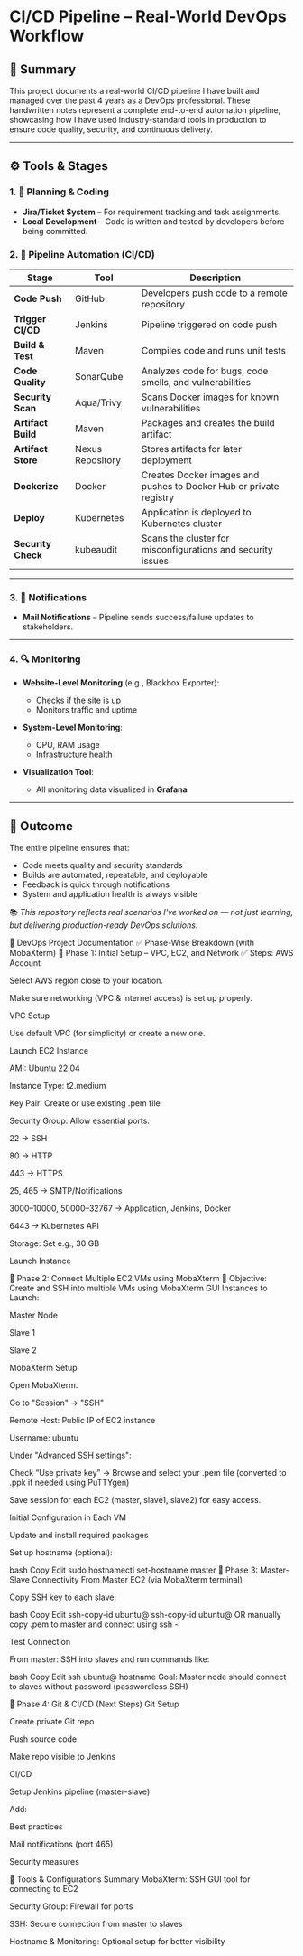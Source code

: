 # CI/CD Pipeline – Real-World DevOps Workflow

## 🧠 Summary

This project documents a real-world CI/CD pipeline I have built and managed over the past 4 years as a DevOps professional. These handwritten notes represent a complete end-to-end automation pipeline, showcasing how I have used industry-standard tools in production to ensure code quality, security, and continuous delivery.

---

## ⚙️ Tools & Stages

### 1. 🧾 Planning & Coding
- **Jira/Ticket System** – For requirement tracking and task assignments.
- **Local Development** – Code is written and tested by developers before being committed.

### 2. 🚀 Pipeline Automation (CI/CD)

| Stage | Tool | Description |
|-------|------|-------------|
| **Code Push** | GitHub | Developers push code to a remote repository |
| **Trigger CI/CD** | Jenkins | Pipeline triggered on code push |
| **Build & Test** | Maven | Compiles code and runs unit tests |
| **Code Quality** | SonarQube | Analyzes code for bugs, code smells, and vulnerabilities |
| **Security Scan** | Aqua/Trivy | Scans Docker images for known vulnerabilities |
| **Artifact Build** | Maven | Packages and creates the build artifact |
| **Artifact Store** | Nexus Repository | Stores artifacts for later deployment |
| **Dockerize** | Docker | Creates Docker images and pushes to Docker Hub or private registry |
| **Deploy** | Kubernetes | Application is deployed to Kubernetes cluster |
| **Security Check** | kubeaudit | Scans the cluster for misconfigurations and security issues |

---

### 3. 📩 Notifications
- **Mail Notifications** – Pipeline sends success/failure updates to stakeholders.

---

### 4. 🔍 Monitoring

- **Website-Level Monitoring** (e.g., Blackbox Exporter):
  - Checks if the site is up
  - Monitors traffic and uptime

- **System-Level Monitoring**:
  - CPU, RAM usage
  - Infrastructure health

- **Visualization Tool**:
  - All monitoring data visualized in **Grafana**

---

## 📌 Outcome

The entire pipeline ensures that:
- Code meets quality and security standards
- Builds are automated, repeatable, and deployable
- Feedback is quick through notifications
- System and application health is always visible


📚 *This repository reflects real scenarios I've worked on — not just learning, but delivering production-ready DevOps solutions.*

🚀 DevOps Project Documentation
✅ Phase-Wise Breakdown (with MobaXterm)
🔹 Phase 1: Initial Setup – VPC, EC2, and Network
✅ Steps:
AWS Account

Select AWS region close to your location.

Make sure networking (VPC & internet access) is set up properly.

VPC Setup

Use default VPC (for simplicity) or create a new one.

Launch EC2 Instance

AMI: Ubuntu 22.04

Instance Type: t2.medium

Key Pair: Create or use existing .pem file

Security Group: Allow essential ports:

22 → SSH

80 → HTTP

443 → HTTPS

25, 465 → SMTP/Notifications

3000–10000, 50000–32767 → Application, Jenkins, Docker

6443 → Kubernetes API

Storage: Set e.g., 30 GB

Launch Instance

🔹 Phase 2: Connect Multiple EC2 VMs using MobaXterm
🎯 Objective: Create and SSH into multiple VMs using MobaXterm GUI
Instances to Launch:

Master Node

Slave 1

Slave 2

MobaXterm Setup

Open MobaXterm.

Go to "Session" → "SSH"

Remote Host: Public IP of EC2 instance

Username: ubuntu

Under "Advanced SSH settings":

Check “Use private key” → Browse and select your .pem file (converted to .ppk if needed using PuTTYgen)

Save session for each EC2 (master, slave1, slave2) for easy access.

Initial Configuration in Each VM

Update and install required packages

Set up hostname (optional):

bash
Copy
Edit
sudo hostnamectl set-hostname master
🔹 Phase 3: Master-Slave Connectivity
From Master EC2 (via MobaXterm terminal)

Copy SSH key to each slave:

bash
Copy
Edit
ssh-copy-id ubuntu@<slave1-private-ip>
ssh-copy-id ubuntu@<slave2-private-ip>
OR manually copy .pem to master and connect using ssh -i

Test Connection

From master: SSH into slaves and run commands like:

bash
Copy
Edit
ssh ubuntu@<slave1>
hostname
Goal: Master node should connect to slaves without password (passwordless SSH)

🔹 Phase 4: Git & CI/CD (Next Steps)
Git Setup

Create private Git repo

Push source code

Make repo visible to Jenkins

CI/CD

Setup Jenkins pipeline (master-slave)

Add:

Best practices

Mail notifications (port 465)

Security measures

🧰 Tools & Configurations Summary
MobaXterm: SSH GUI tool for connecting to EC2

Security Group: Firewall for ports

SSH: Secure connection from master to slaves

Hostname & Monitoring: Optional setup for better visibility
